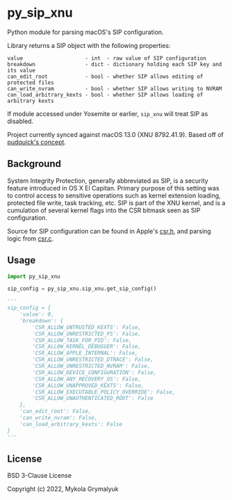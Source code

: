 # py_sip_xnu

Python module for parsing macOS's SIP configuration.

Library returns a SIP object with the following properties:
```
value                    - int  - raw value of SIP configuration
breakdown                - dict - dictionary holding each SIP key and its value
can_edit_root            - bool - whether SIP allows editing of protected files
can_write_nvram          - bool - whether SIP allows writing to NVRAM
can_load_arbitrary_kexts - bool - whether SIP allows loading of arbitrary kexts
```

If module accessed under Yosemite or earlier, `sip_xnu` will treat SIP as disabled.

Project currently synced against macOS 13.0 (XNU 8792.41.9). Based off of [pudquick's concept](https://gist.github.com/pudquick/8b320be960e1654b908b10346272326b).

## Background

System Integrity Protection, generally abbreviated as SIP, is a security feature introduced in OS X El Capitan. Primary purpose of this setting was to control access to sensitive operations such as kernel extension loading, protected file write, task tracking, etc. SIP is part of the XNU kernel, and is a cumulation of several kernel flags into the CSR bitmask seen as SIP configuration.

Source for SIP configuration can be found in Apple's [csr.h](https://github.com/apple-oss-distributions/xnu/blob/xnu-8792.41.9/bsd/sys/csr.h), and parsing logic from [csr.c](https://github.com/apple-oss-distributions/xnu/blob/xnu-8792.41.9/libsyscall/wrappers/csr.c).

## Usage

```python
import py_sip_xnu

sip_config = py_sip_xnu.sip_xnu.get_sip_config()

'''
sip_config = {
    'value': 0,
    'breakdown': {
        'CSR_ALLOW_UNTRUSTED_KEXTS': False,
        'CSR_ALLOW_UNRESTRICTED_FS': False,
        'CSR_ALLOW_TASK_FOR_PID': False,
        'CSR_ALLOW_KERNEL_DEBUGGER': False,
        'CSR_ALLOW_APPLE_INTERNAL': False,
        'CSR_ALLOW_UNRESTRICTED_DTRACE': False,
        'CSR_ALLOW_UNRESTRICTED_NVRAM': False,
        'CSR_ALLOW_DEVICE_CONFIGURATION': False,
        'CSR_ALLOW_ANY_RECOVERY_OS': False,
        'CSR_ALLOW_UNAPPROVED_KEXTS': False,
        'CSR_ALLOW_EXECUTABLE_POLICY_OVERRIDE': False,
        'CSR_ALLOW_UNAUTHENTICATED_ROOT': False
    },
    'can_edit_root': False,
    'can_write_nvram': False,
    'can_load_arbitrary_kexts': False
}
'''
```

## License

BSD 3-Clause License

Copyright (c) 2022, Mykola Grymalyuk